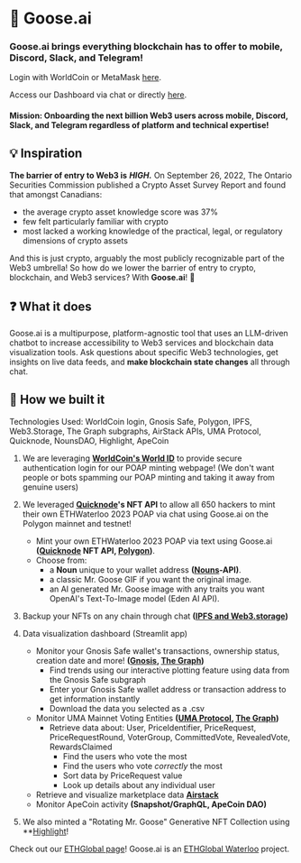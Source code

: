 # 🍁 Goose.ai

### Goose.ai brings everything blockchain has to offer to mobile, Discord, Slack, and Telegram!

Login with WorldCoin or MetaMask [here](https://goose-ai.netlify.app).

Access our Dashboard via chat or directly [here](https://goosedashboard.streamlit.app/).

#### Mission: Onboarding the next billion Web3 users across mobile, Discord, Slack, and Telegram regardless of platform and technical expertise!

## 💡 Inspiration 

**The barrier of entry to Web3 is** ***HIGH.*** On September 26, 2022, The Ontario Securities Commission published a Crypto Asset Survey Report and found that amongst Canadians:

* the average crypto asset knowledge score was 37%
* few felt particularly familiar with crypto
* most lacked a working knowledge of the practical, legal, or regulatory dimensions of crypto assets

And this is just crypto, arguably the most publicly recognizable part of the Web3 umbrella! So how do we lower the barrier of entry to crypto, blockchain, and Web3 services? With **Goose.ai**! 🤖

## ❓ What it does

Goose.ai is a multipurpose, platform-agnostic tool that uses an LLM-driven chatbot to increase accessibility to Web3 services and blockchain data visualization tools. Ask questions about specific Web3 technologies, get insights on live data feeds, and **make blockchain state changes** all through chat.

## 🚧 How we built it 

Technologies Used: WorldCoin login, Gnosis Safe, Polygon, IPFS, Web3.Storage, The Graph subgraphs, AirStack APIs, UMA Protocol, Quicknode, NounsDAO, Highlight, ApeCoin 

1. We are leveraging **[WorldCoin's World ID](https://github.com/saccharinedreams/Goose.ai/blob/main/sponsors/WorldCoin.md)** to provide secure authentication login for our POAP minting webpage! (We don't want people or bots spamming our POAP minting and taking it away from genuine users)
   
2. We leveraged **[Quicknode](https://github.com/saccharinedreams/Goose.ai/blob/main/sponsors/Quicknode.md)'s NFT API** to allow all 650 hackers to mint their own ETHWaterloo 2023 POAP via chat using Goose.ai on the Polygon mainnet and testnet!
     - Mint your own ETHWaterloo 2023 POAP via text using Goose.ai **([Quicknode](https://github.com/saccharinedreams/Goose.ai/blob/main/sponsors/Quicknode.md) NFT API, [Polygon](https://github.com/saccharinedreams/Goose.ai/blob/main/sponsors/Polygon.md))**.
     - Choose from:
       - a **Noun** unique to your wallet address **([Nouns](https://github.com/saccharinedreams/Goose.ai/blob/main/sponsors/NounsDAO.md)-API)**.
       - a classic Mr. Goose GIF if you want the original image.
       - an AI generated Mr. Goose image with any traits you want OpenAI's Text-To-Image model (Eden AI API).
      
3. Backup your NFTs on any chain through chat **([IPFS and Web3.storage](https://github.com/saccharinedreams/Goose.ai/blob/main/sponsors/IPFS.md))**

4. Data visualization dashboard (Streamlit app)
     - Monitor your Gnosis Safe wallet's transactions, ownership status, creation date and more! **([Gnosis](https://github.com/saccharinedreams/Goose.ai/blob/main/sponsors/Gnosis.md), [The Graph](https://github.com/saccharinedreams/Goose.ai/blob/main/sponsors/TheGraph.md))**
        - Find trends using our interactive plotting feature using data from the Gnosis Safe subgraph
        - Enter your Gnosis Safe wallet address or transaction address to get information instantly
        - Download the data you selected as a .csv
     - Monitor UMA Mainnet Voting Entities **([UMA Protocol](https://github.com/saccharinedreams/Goose.ai/blob/main/sponsors/UMA%20Protocol.md), [The Graph](https://github.com/saccharinedreams/Goose.ai/blob/main/sponsors/TheGraph.md))**
        -  Retrieve data about: User, PriceIdentifier, PriceRequest, PriceRequestRound, VoterGroup, CommittedVote, RevealedVote, RewardsClaimed
           -  Find the users who vote the most
           -  Find the users who vote *correctly* the most
           -  Sort data by PriceRequest value
           -  Look up details about any individual user
     - Retrieve and visualize marketplace data **[Airstack](https://github.com/saccharinedreams/Goose.ai/blob/main/sponsors/Airstack.md)**
     - Monitor ApeCoin activity **(Snapshot/GraphQL, ApeCoin DAO)**
  
5. We also minted a "Rotating Mr. Goose" Generative NFT Collection using **[Highlight](https://github.com/saccharinedreams/Goose.ai/blob/main/sponsors/highlight.md)! 

Check out our [ETHGlobal page](https://ethglobal.com/showcase/goose-ai-3tgh9)! Goose.ai is an [ETHGlobal Waterloo](https://ethglobal.com/events/waterloo2023) project.

